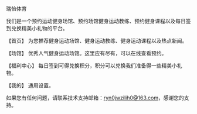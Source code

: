 瑞怡体育

我们是一个预约运动健身场馆、预约场馆健身运动教练、预约健身课程以及每日签到兑换精美小礼物的平台。

【首页】 为您推荐健身运动场馆、健身运动教练、健身运动课程以及热点新闻。

【场馆】 优秀人气健身运动场馆。这里应有尽有，可以在线查看预约。

【福利中心】 每日签到可得兑换积分，积分可以兑换我们准备得一些精美小礼物。

【我的】 通用设置。

如果您有任何问题，请联系技术支持邮箱：ryn0jwzilih0@163.com，感谢您的支持。
